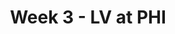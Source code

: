 ---
layout: game
title: Week 3 - LV at PHI
season: 2005
game_id: 2005_03_OAK_PHI
away_team: LV
home_team: PHI
---